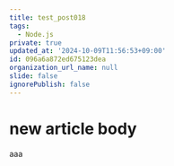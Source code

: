 ```yaml
---
title: test_post018
tags:
  - Node.js
private: true
updated_at: '2024-10-09T11:56:53+09:00'
id: 096a6a872ed675123dea
organization_url_name: null
slide: false
ignorePublish: false
---
```

# new article body
aaa
